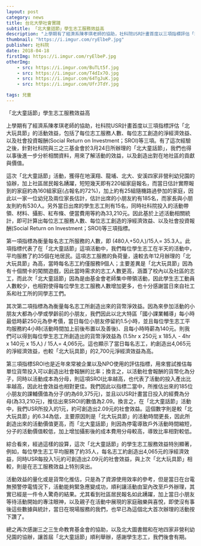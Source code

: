 ```yaml
---
layout: post
category: news
title: 台北大學社會實踐
subtitle: 「北大童話節」學生志工服務效益高
description: "上學期有了經濟系陳孝琪老師的協助，社科院USR計畫首度以三項指標評估「北大玩具節」的活動效益..."
thumbnail: "https://i.imgur.com/ryElbeP.jpg"
publisher: 社科院
date: 2018-04-18
firstImg: https://i.imgur.com/ryElbeP.jpg
otherImg:
    - src: https://i.imgur.com/BuTLt5f.jpg
    - src: https://i.imgur.com/T4dIx7O.jpg
    - src: https://i.imgur.com/64TgJuK.jpg
    - src: https://i.imgur.com/UfrJTdY.jpg

tags: 兒童
---
```


「北大童話節」學生志工服務效益高

上學期有了經濟系陳孝琪老師的協助，社科院USR計畫首度以三項指標評估「北大玩具節」的活動效益，包括了每位志工服務人數、每位志工創造的淨經濟效益、以及社會投資報酬(Social Return on Investment；SROI)等三項。有了這次經驗之後，針對社科院與三之三基金會於3月24日所辦理的「北大童話節」，我們也得以事後進一步分析相關資料，用來了解活動的效益，以及創造出對在地社區的貢獻與價值。

這次「北大童話節」活動，獲得在地漢翔、龍埔、北大、安溪四家非營利幼兒園的協辦，加上社區居民報名踴躍，短短幾天即有220組家庭報名，而當日估計實際報到的家庭約為160組家庭(占報名的72%)，加上約有25組隨機路過參加的家庭，因此以一家一位幼兒及兩位家長估計，估計出席的小朋友約有185名，而家長與小朋友則約有530人。另外當日出席的學生志工則有15名，同時社科院投入的活動帶領、材料、攝影、紅布條、便當費用等約為33,210元。因此基於上述活動相關統計，即可計算出每位志工服務人數、每位志工創造的淨經濟效益、以及社會投資報酬(Social Return on Investment；SROI)等三項指標。

第一項指標為衡量每名志工所服務的人數，即 (480人+50人)/15人= 35.3人。此項指標代表了在「北大童話節」這項活動中，我們每位學生志工在半天的活動中，平均服務了約35個在地居民。這項志工服務的負荷量，遠較去年12月辦理的「北大玩具節」為高，當時每名志工約僅服務9個人；主要差異是「北大玩具節」因為有十個關卡的闖關遊戲，因此當時需求的志工人數更高，涵蓋了校內以及社區的志工，而此次「北大童話節」因為是由基金會老師集中帶領活動，因此學生志工動員人數較少，也相對使得每位學生志工服務人數增加更多，也十分感謝當日來自社工系和社工所的同學志工們。

其次第二項指標為為衡量每名志工所創造出來的貨幣淨效益。因為來參加活動的小朋友大都為小學或學齡前的小朋友，我們因此以北大特區「國小課業輔導」每小時最低時薪250元為參考價，當日每位小朋友停留約1.5小時，並且每位學生志工平均服務約4小時(活動時間加上前後布置以及善後)、且每小時時薪為140元。則我們可以得到每位學生志工所創造出的貨幣淨效益為 (1.5hr x 250元 x 185人 - 4hr x 140元 x 15人) / 15人= 4,065元。這也顯示了當日每名志工，約創造出4,065元的淨經濟效益，也較「北大玩具節」的2,700元淨經濟效益為高。

第三項指標SROI也是近年來常被企業以及NPO使用的評估指標，用來嘗試推估每單位貨幣投入可以創造出社會報酬的比率；換言之，以活動社會報酬的貨幣化為分子，同時以活動成本為分母，則這項SROI比率越高，也代表了活動的投入產出比率越高，因此社會效益也相對更佳。我們因此以指標二當中，所推估出來的185位小朋友的課輔價值為分子(約為69,375元)，並且以USR計畫當日投入的經費為分母(為33,210元)，推估出來SROI的數值為2.09。換言之，在「北大童話節」活動中，我們USR所投入的1元，約可創造出2.09元的社會效益。這個數字則是較「北大玩具節」的6.34為低，主要原因則是「北大玩具節」的活動時間更長，因此所創造出來的活動價值更高，而「北大童話節」則因為停電導致戶外活動時間縮短，分子的活動價值較低，加上增加攝影後的成本費用分母較高，導致比率相對較低。

綜合看來，經過這樣的設算，這次「北大童話節」的學生志工服務效益特別顯著，例如，每位學生志工平均服務了約35人，每名志工約創造出4,065元的淨經濟效益，同時USR每投入1元約可創造出2.09元的社會效益，與上次「北大玩具節」相較，則是在志工服務效益上特別突出。

活動效益的量化或是貨幣化推估，只是為了資源使用效率的參考，但是當日在台電無預警停電情況下，活動能夠緊急應變成功，順利讓活動由室內改至戶外辦理，其實已經是一件令人驚奇的結果。尤其看到社區居民報名如此踴躍，加上當日小朋友等待活動開始的專注眼神，以及親子在活動中展現的家庭融樂與喜悅，即使沒有事後這些數據與統計，當日在現場服務的我們，也早已為這個北大首次辦理的活動按下讚了。

總之再次感謝三之三生命教育基金會的協助，以及北大圖書館和在地四家非營利幼兒園的協辦，讓首屆「北大童話節」順利舉辦，感謝學生志工，我們後會有期。
